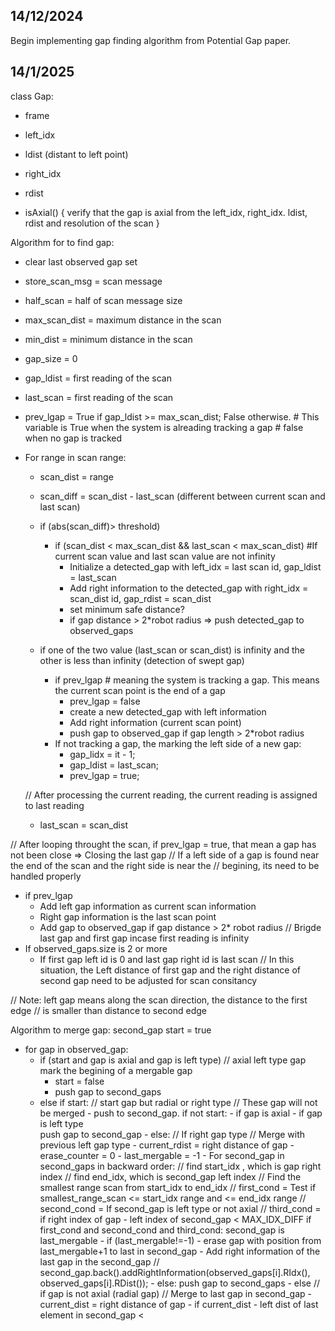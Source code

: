 ## 14/12/2024
Begin implementing gap finding algorithm from Potential Gap paper.

## 14/1/2025
class Gap:
- frame
- left_idx
- ldist (distant to left point)
- right_idx
- rdist

- isAxial()
{
    verify that the gap is axial from the left_idx, right_idx. ldist, rdist and resolution of the scan
}


Algorithm for to find gap:
- clear last observed gap set
- store_scan_msg = scan message
- half_scan = half of scan message size
- max_scan_dist = maximum distance in the scan
- min_dist = minimum distance in the scan
- gap_size = 0
- gap_ldist = first reading of the scan
- last_scan = first reading of the scan
- prev_lgap = True if gap_ldist >= max_scan_dist; False otherwise. # This variable is True when the system is alreading tracking a gap
                                                                  # false when no gap is tracked

- For range in scan range:
    - scan_dist = range
    - scan_diff = scan_dist - last_scan (different between current scan and last scan)
    - if (abs(scan_diff)> threshold)
        - if (scan_dist < max_scan_dist && last_scan < max_scan_dist) #If current scan value and last scan value are not infinity
            - Initialize a detected_gap with left_idx = last scan id, gap_ldist = last_scan
            - Add right information to the detected_gap with right_idx = scan_dist id, gap_rdist = scan_dist
            - set minimum safe distance?
            - if gap distance > 2*robot radius => push detected_gap to observed_gaps
    
    - if one of the two value (last_scan or scan_dist) is infinity and the other is less than infinity (detection of swept gap)
        - if prev_lgap # meaning the system is tracking a gap. This means the current scan point is the end of a gap
            - prev_lgap = false
            - create a new detected_gap with left information
            - Add right information (current scan point)
            - push gap to observed_gap if gap length > 2*robot radius
        - If not tracking a gap, the marking the left side of a new gap:
            - gap_lidx = it - 1;
            - gap_ldist = last_scan;
            - prev_lgap = true;

    // After processing the current reading, the current reading is assigned to last reading
    - last_scan = scan_dist
    
// After looping throught the scan, if prev_lgap = true, that mean a gap has not been close => Closing the last gap
// If a left side of a gap is found near the end of the scan and the right side is near the 
// begining, its need to be handled properly
- if prev_lgap  
    - Add left gap information as current scan information
    - Right gap information is the last scan point
    - Add gap to observed_gap if gap distance > 2* robot radius
// Brigde last gap and first gap incase first reading is infinity
- If observed_gaps.size is 2 or more
    - If first gap left id is 0 and last gap right id is last scan
        // In this situation, the Left distance of first gap and the 
        right distance of second gap need to be adjusted for scan consitancy

// Note: left gap means along the scan direction, the distance to the first edge
// is smaller than distance to second edge



Algorithm to merge gap:
second_gap
start = true
- for gap in observed_gap:
    - if (start and gap is axial and gap is left type)
        // axial left type gap mark the begining of a mergable gap
        - start = false
        - push gap to second_gaps
    - else
        if start: // start gap but radial or right type
            // These gap will not be merged
            - push to second_gap.
        if not start:
            - if gap is axial
                - if gap is left type  
                    push gap to second_gap
                - else:
                    // If right gap type
                    // Merge with previous left gap type
                    - current_rdist = right distance of gap
                    - erase_counter = 0
                    - last_mergable = -1
                    - For second_gap in second_gaps in backward order:
                        // find start_idx , which is gap right index
                        // find end_idx, which is second_gap left index
                        // Find the smallest range scan from start_idx to end_idx
                        // first_cond = Test if smallest_range_scan <= start_idx range and <= end_idx range
                        // second_cond = If second_gap is left type or not axial 
                        // third_cond = if right index of gap - left index of second_gap < MAX_IDX_DIFF
                        if first_cond and second_cond and third_cond:
                            second_gap is last_mergable
                    - if (last_mergable!=-1)
                        - erase gap with position from last_mergable+1 to last in second_gap
                        - Add right information of the last gap in the second_gap
                        // second_gap.back().addRightInformation(observed_gaps[i].RIdx(), observed_gaps[i].RDist());
                    - else:
                        push gap to second_gaps
            - else // if gap is not axial (radial gap)
                // Merge to last gap in second_gap
                - current_dist = right distance of gap
                - if current_dist - left dist of last element in second_gap < 